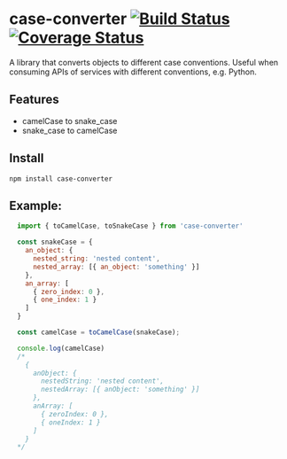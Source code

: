 # case-converter [![Build Status](https://travis-ci.org/Moezalez/case-converter.svg?branch=master)](https://travis-ci.org/Moezalez/case-converter) [![Coverage Status](https://coveralls.io/repos/github/Moezalez/case-converter/badge.svg?branch=master)](https://coveralls.io/github/Moezalez/case-converter?branch=master)

A library that converts objects to different case conventions. Useful when consuming APIs of services with different
conventions, e.g. Python.

## Features
- camelCase to snake_case
- snake_case to camelCase

## Install
`npm install case-converter`

## Example:

```JavaScript
  import { toCamelCase, toSnakeCase } from 'case-converter'

  const snakeCase = {
    an_object: {
      nested_string: 'nested content',
      nested_array: [{ an_object: 'something' }]
    },
    an_array: [
      { zero_index: 0 },
      { one_index: 1 }
    ]
  }

  const camelCase = toCamelCase(snakeCase);

  console.log(camelCase)
  /*
    {
      anObject: {
        nestedString: 'nested content',
        nestedArray: [{ anObject: 'something' }]
      },
      anArray: [
        { zeroIndex: 0 },
        { oneIndex: 1 }
      ]
    }
  */
```
